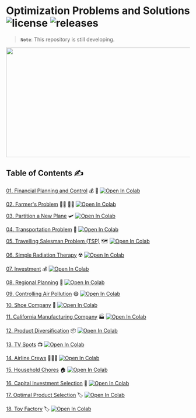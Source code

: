 # Optimization Problems and Solutions ![license](https://img.shields.io/github/license/Pegah-Ardehkhani/Optimization-Problems-and-Solutions.svg) ![releases](https://img.shields.io/github/release/Pegah-Ardehkhani/Optimization-Problems-and-Solutions.svg)

> **`Note`**: This repository is still developing.

<p align="center">
  <img width="550" height="300" src="https://getflywheel.com/layout/wp-content/uploads/2019/04/Image-Optimization-1600x569.gif">
</p>

## Table of Contents ✍️

[01. Financial Planning and Control](https://github.com/Pegah-Ardehkhani/Optimization-Problems-and-Solutions/tree/main/01.%20Financial%20Planning%20and%20Control) 💰 💸 <a href="https://colab.research.google.com/github/Pegah-Ardehkhani/Optimization-Problems-and-Solutions/blob/main/01.%20Financial%20Planning%20and%20Control/Financial%20Planning%20and%20Control.ipynb" target="_parent\"><img src="https://colab.research.google.com/assets/colab-badge.svg" alt="Open In Colab"/></a>


[02. Farmer's Problem](https://github.com/Pegah-Ardehkhani/Optimization-Problems-and-Solutions/tree/main/02.%20Farmer's%20Problem) 🧑‍🌾 👨‍🌾 <a href="https://colab.research.google.com/github/Pegah-Ardehkhani/Optimization-Problems-and-Solutions/blob/main/02.%20Farmer's%20Problem/Farmer's%20Problem.ipynb" target="_parent\"><img src="https://colab.research.google.com/assets/colab-badge.svg" alt="Open In Colab"/></a>

[03. Partition a New Plane](https://github.com/Pegah-Ardehkhani/Optimization-Problems-and-Solutions/tree/main/03.%20Partition%20a%20New%20Plane) 🛩️ <a href="https://colab.research.google.com/github/Pegah-Ardehkhani/Optimization-Problems-and-Solutions/blob/main/03.%20Partition%20a%20New%20Plane/Partition%20a%20Plane.ipynb" target="_parent\"><img src="https://colab.research.google.com/assets/colab-badge.svg" alt="Open In Colab"/></a>

[04. Transportation Problem](https://github.com/Pegah-Ardehkhani/Optimization-Problems-and-Solutions/tree/main/04.%20Transportation%20Problem) 🚛 <a href="https://colab.research.google.com/github/Pegah-Ardehkhani/Optimization-Problems-and-Solutions/blob/main/04.%20Transportation%20Problem.ipynb" target="_parent\"><img src="https://colab.research.google.com/assets/colab-badge.svg" alt="Open In Colab"/></a>

[05. Travelling Salesman Problem (TSP)](https://github.com/Pegah-Ardehkhani/Optimization-Problems-and-Solutions/tree/main/05.%20Travelling%20Salesman%20Problem%20(TSP)) 🗺 <a href="https://colab.research.google.com/github/Pegah-Ardehkhani/Optimization-Problems-and-Solutions/blob/main/05.%20Travelling%20salesman%20problem%20(TSP).ipynb" target="_parent\"><img src="https://colab.research.google.com/assets/colab-badge.svg" alt="Open In Colab"/></a>

[06. Simple Radiation Therapy](https://github.com/Pegah-Ardehkhani/Optimization-Problems-and-Solutions/tree/main/06.%20Simple%20Radiation%20Therapy) ☢️ <a href="https://colab.research.google.com/github/Pegah-Ardehkhani/Optimization-Problems-and-Solutions/blob/main/06.%20Simple%20Radiation%20Therapy/Simple%20Radiation%20Therapy.ipynb" target="_parent\"><img src="https://colab.research.google.com/assets/colab-badge.svg" alt="Open In Colab"/></a>

[07. Investment](https://github.com/Pegah-Ardehkhani/Optimization-Problems-and-Solutions/tree/main/7.%20Investment) 💰 <a href="https://colab.research.google.com/github/Pegah-Ardehkhani/Optimization-Problems-and-Solutions/blob/main/07.%20Investment/Investment.ipynb" target="_parent\"><img src="https://colab.research.google.com/assets/colab-badge.svg" alt="Open In Colab"/></a>

[08. Regional Planning](https://github.com/Pegah-Ardehkhani/Optimization-Problems-and-Solutions/tree/main/08.%20Regional%20Planning) 🚜 <a href="https://colab.research.google.com/github/Pegah-Ardehkhani/Optimization-Problems-and-Solutions/blob/main/08.%20Regional%20Planning/Regional%20Planning.ipynb" target="_parent\"><img src="https://colab.research.google.com/assets/colab-badge.svg" alt="Open In Colab"/></a>

[09. Controlling Air Pollution](https://github.com/Pegah-Ardehkhani/Optimization-Problems-and-Solutions/tree/main/09.%20Controlling%20Air%20Pollution) 😷 <a href="https://colab.research.google.com/github/Pegah-Ardehkhani/Optimization-Problems-and-Solutions/blob/main/9.%20Controlling%20Air%20Pollution/Controlling%20Air%20Pollution.ipynb" target="_parent\"><img src="https://colab.research.google.com/assets/colab-badge.svg" alt="Open In Colab"/></a>

[10. Shoe Company](https://github.com/Pegah-Ardehkhani/Optimization-Problems-and-Solutions/tree/main/10.%20Shoe%20Company) 👠 <a href="https://colab.research.google.com/github/Pegah-Ardehkhani/Optimization-Problems-and-Solutions/blob/main/10.%20Shoe%20Company/Shoe%20Company.ipynb" target="_parent\"><img src="https://colab.research.google.com/assets/colab-badge.svg" alt="Open In Colab"/></a>

[11. California Manufacturing Company](https://github.com/Pegah-Ardehkhani/Optimization-Problems-and-Solutions/tree/main/11.%20California%20Manufacturing%20Company) 🏭 <a href="https://colab.research.google.com/github/Pegah-Ardehkhani/Optimization-Problems-and-Solutions/blob/main/11.%20California%20Manufacturing%20Company/California%20Manufacturing%20Company.ipynb" target="_parent\"><img src="https://colab.research.google.com/assets/colab-badge.svg" alt="Open In Colab"/></a>

[12. Product Diversification](https://github.com/Pegah-Ardehkhani/Optimization-Problems-and-Solutions/tree/main/12.%20Product%20Diversification) 📦 <a href="https://colab.research.google.com/github/Pegah-Ardehkhani/Optimization-Problems-and-Solutions/blob/main/12.%20Product%20Diversification/Product%20Diversification.ipynb" target="_parent\"><img src="https://colab.research.google.com/assets/colab-badge.svg" alt="Open In Colab"/></a>

[13. TV Spots](https://github.com/Pegah-Ardehkhani/Optimization-Problems-and-Solutions/tree/main/13.%20TV%20Spots) 📺 <a href="https://colab.research.google.com/github/Pegah-Ardehkhani/Optimization-Problems-and-Solutions/blob/main/13.%20TV%20Spots/TV%20Spots.ipynb" target="_parent\"><img src="https://colab.research.google.com/assets/colab-badge.svg" alt="Open In Colab"/></a>

[14. Airline Crews](https://github.com/Pegah-Ardehkhani/Optimization-Problems-and-Solutions/tree/main/14.%20Airline%20Crews) 👩🏻‍✈️ <a href="https://colab.research.google.com/github/Pegah-Ardehkhani/Optimization-Problems-and-Solutions/blob/main/14.%20Airline%20Crews/Airline%20Crews.ipynb" target="_parent\"><img src="https://colab.research.google.com/assets/colab-badge.svg" alt="Open In Colab"/></a>

[15. Household Chores](https://github.com/Pegah-Ardehkhani/Optimization-Problems-and-Solutions/tree/main/15.%20Household%20Chores) 🏠 <a href="https://colab.research.google.com/github/Pegah-Ardehkhani/Optimization-Problems-and-Solutions/blob/main/15.%20Household%20Chores/Household%20Chores.ipynb" target="_parent\"><img src="https://colab.research.google.com/assets/colab-badge.svg" alt="Open In Colab"/></a>

[16. Capital Investment Selection](https://github.com/Pegah-Ardehkhani/Optimization-Problems-and-Solutions/tree/main/16.%20Capital%20Investment%20Selection) 💸 <a href="https://colab.research.google.com/github/Pegah-Ardehkhani/Optimization-Problems-and-Solutions/blob/main/16.%20Capital%20Investment%20Selection/Capital%20Investment%20Selection.ipynb" target="_parent\"><img src="https://colab.research.google.com/assets/colab-badge.svg" alt="Open In Colab"/></a>

[17. Optimal Product Selection](https://github.com/Pegah-Ardehkhani/Optimization-Problems-and-Solutions/tree/main/17.%20Optimal%20Product%20Selection) 🏷️ <a href="https://colab.research.google.com/github/Pegah-Ardehkhani/Optimization-Problems-and-Solutions/blob/main/17.%20Optimal%20Product%20Selection/Optimal%20Product%20Selection.ipynb" target="_parent\"><img src="https://colab.research.google.com/assets/colab-badge.svg" alt="Open In Colab"/></a>

[18. Toy Factory](https://github.com/Pegah-Ardehkhani/Optimization-Problems-and-Solutions/tree/main/18.%20Toy%20Factory) 🏷️ <a href="https://colab.research.google.com/github/Pegah-Ardehkhani/Optimization-Problems-and-Solutions/blob/main/18.%20Toy%20Factory/Toy%20Factory.ipynb" target="_parent\"><img src="https://colab.research.google.com/assets/colab-badge.svg" alt="Open In Colab"/></a>


